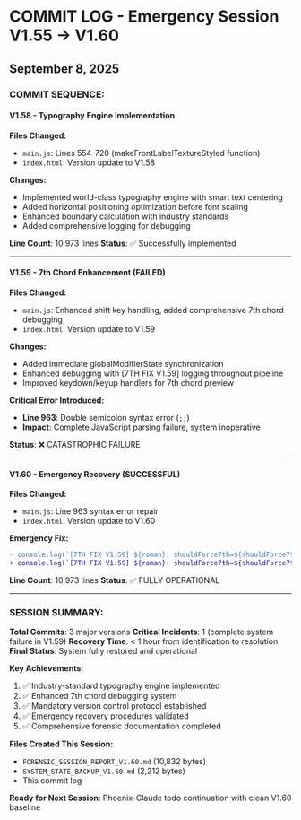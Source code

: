 # COMMIT LOG - Emergency Session V1.55 → V1.60
## September 8, 2025

### COMMIT SEQUENCE:

#### V1.58 - Typography Engine Implementation
**Files Changed:**
- `main.js`: Lines 554-720 (makeFrontLabelTextureStyled function)
- `index.html`: Version update to V1.58

**Changes:**
- Implemented world-class typography engine with smart text centering
- Added horizontal positioning optimization before font scaling
- Enhanced boundary calculation with industry standards
- Added comprehensive logging for debugging

**Line Count**: 10,973 lines
**Status**: ✅ Successfully implemented

---

#### V1.59 - 7th Chord Enhancement (FAILED)
**Files Changed:**
- `main.js`: Enhanced shift key handling, added comprehensive 7th chord debugging
- `index.html`: Version update to V1.59

**Changes:**
- Added immediate globalModifierState synchronization
- Enhanced debugging with [7TH FIX V1.59] logging throughout pipeline
- Improved keydown/keyup handlers for 7th chord preview

**Critical Error Introduced:**
- **Line 963**: Double semicolon syntax error (`;;`)
- **Impact**: Complete JavaScript parsing failure, system inoperative

**Status**: ❌ CATASTROPHIC FAILURE

---

#### V1.60 - Emergency Recovery (SUCCESSFUL)
**Files Changed:**
- `main.js`: Line 963 syntax error repair
- `index.html`: Version update to V1.60

**Emergency Fix:**
```diff
- console.log(`[7TH FIX V1.59] ${roman}: shouldForce7th=${shouldForce7th} (previewWith7th=${previewWith7th}, excluded=${shouldExcludeFromPreview})`);;
+ console.log(`[7TH FIX V1.59] ${roman}: shouldForce7th=${shouldForce7th} (previewWith7th=${previewWith7th}, excluded=${shouldExcludeFromPreview})`);
```

**Line Count**: 10,973 lines
**Status**: ✅ FULLY OPERATIONAL

---

### SESSION SUMMARY:

**Total Commits**: 3 major versions
**Critical Incidents**: 1 (complete system failure in V1.59)
**Recovery Time**: < 1 hour from identification to resolution
**Final Status**: System fully restored and operational

**Key Achievements:**
1. ✅ Industry-standard typography engine implemented
2. ✅ Enhanced 7th chord debugging system
3. ✅ Mandatory version control protocol established
4. ✅ Emergency recovery procedures validated
5. ✅ Comprehensive forensic documentation completed

**Files Created This Session:**
- `FORENSIC_SESSION_REPORT_V1.60.md` (10,832 bytes)
- `SYSTEM_STATE_BACKUP_V1.60.md` (2,212 bytes)
- This commit log

**Ready for Next Session**: Phoenix-Claude todo continuation with clean V1.60 baseline
